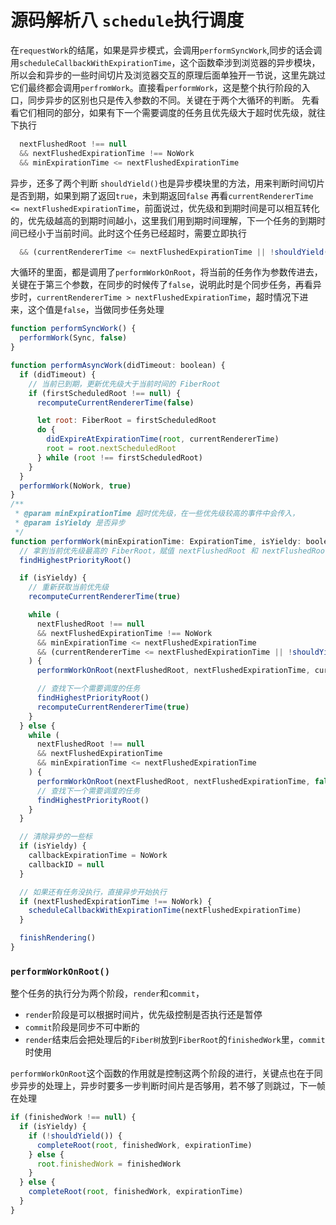 # 源码解析八  `schedule`执行调度
在`requestWork`的结尾，如果是异步模式，会调用`performSyncWork`,同步的话会调用`scheduleCallbackWithExpirationTime`，这个函数牵涉到浏览器的异步模块，所以会和异步的一些时间切片及浏览器交互的原理后面单独开一节说，这里先跳过
它们最终都会调用`perfromWork`。直接看`performWork`，这是整个执行阶段的入口，同步异步的区别也只是传入参数的不同。关键在于两个大循环的判断。
先看看它们相同的部分，如果有下一个需要调度的任务且优先级大于超时优先级，就往下执行
```javaScript
  nextFlushedRoot !== null 
  && nextFlushedExpirationTime !== NoWork
  && minExpirationTime <= nextFlushedExpirationTime
```
异步，还多了两个判断
`shouldYield()`也是异步模块里的方法，用来判断时间切片是否到期，如果到期了返回`true`，未到期返回`false`
再看`currentRendererTime <= nextFlushedExpirationTime`，前面说过，优先级和到期时间是可以相互转化的，优先级越高的到期时间越小，这里我们用到期时间理解，下一个任务的到期时间已经小于当前时间。此时这个任务已经超时，需要立即执行
```javaScript
  && (currentRendererTime <= nextFlushedExpirationTime || !shouldYield()
```
大循环的里面，都是调用了`performWorkOnRoot`，将当前的任务作为参数传进去，关键在于第三个参数，在同步的时候传了`false`，说明此时是个同步任务，再看异步时，`currentRendererTime > nextFlushedExpirationTime`，超时情况下进来，这个值是`false`，当做同步任务处理

```javaScript
function performSyncWork() {
  performWork(Sync, false)
}

function performAsyncWork(didTimeout: boolean) {
  if (didTimeout) {
    // 当前已到期，更新优先级大于当前时间的 FiberRoot
    if (firstScheduledRoot !== null) {
      recomputeCurrentRendererTime(false)

      let root: FiberRoot = firstScheduledRoot
      do {
        didExpireAtExpirationTime(root, currentRendererTime)
        root = root.nextScheduledRoot
      } while (root !== firstScheduledRoot)
    }
  }
  performWork(NoWork, true)
}
/**
 * @param minExpirationTime 超时优先级，在一些优先级较高的事件中会传入，
 * @param isYieldy 是否异步
 */
function performWork(minExpirationTime: ExpirationTime, isYieldy: boolean) {
  // 拿到当前优先级最高的 FiberRoot，赋值 nextFlushedRoot 和 nextFlushedRoot
  findHighestPriorityRoot()

  if (isYieldy) { 
    // 重新获取当前优先级
    recomputeCurrentRendererTime(true)

    while (
      nextFlushedRoot !== null
      && nextFlushedExpirationTime !== NoWork
      && minExpirationTime <= nextFlushedExpirationTime
      && (currentRendererTime <= nextFlushedExpirationTime || !shouldYield())
    ) {
      performWorkOnRoot(nextFlushedRoot, nextFlushedExpirationTime, currentRendererTime > nextFlushedExpirationTime)

      // 查找下一个需要调度的任务
      findHighestPriorityRoot()
      recomputeCurrentRendererTime(true)
    }
  } else { 
    while (
      nextFlushedRoot !== null
      && nextFlushedExpirationTime
      && minExpirationTime <= nextFlushedExpirationTime
    ) {
      performWorkOnRoot(nextFlushedRoot, nextFlushedExpirationTime, false)
      // 查找下一个需要调度的任务
      findHighestPriorityRoot()
    }
  }

  // 清除异步的一些标
  if (isYieldy) {
    callbackExpirationTime = NoWork
    callbackID = null
  }

  // 如果还有任务没执行，直接异步开始执行
  if (nextFlushedExpirationTime !== NoWork) {
    scheduleCallbackWithExpirationTime(nextFlushedExpirationTime)
  }

  finishRendering()
}
```

### `performWorkOnRoot()`

整个任务的执行分为两个阶段，`render`和`commit`，
- `render`阶段是可以根据时间片，优先级控制是否执行还是暂停
- `commit`阶段是同步不可中断的
- `render`结束后会把处理后的`Fiber树`放到`FiberRoot`的`finishedWork`里，`commit`时使用

`performWorkOnRoot`这个函数的作用就是控制这两个阶段的进行，关键点也在于同步异步的处理上，异步时要多一步判断时间片是否够用，若不够了则跳过，下一帧在处理
```javaScript
if (finishedWork !== null) {
  if (isYieldy) {
    if (!shouldYield()) {
      completeRoot(root, finishedWork, expirationTime)
    } else {
      root.finishedWork = finishedWork
    }
  } else {
    completeRoot(root, finishedWork, expirationTime)
  }
}
```
